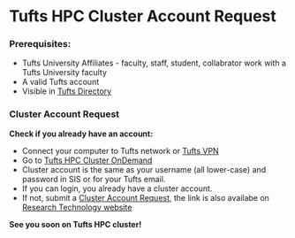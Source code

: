 # Tufts HPC Cluster Account Request

### Prerequisites:

- Tufts University Affiliates - faculty, staff, student, collabrator work with a Tufts University faculty
- A valid Tufts account
- Visible in [Tufts Directory](https://directory.tufts.edu/)

### Cluster Account Request

**Check if you already have an account:**

- Connect your computer to Tufts network or [Tufts VPN](https://access.tufts.edu/vpn)
- Go to [Tufts HPC Cluster OnDemand](https://ondemand.pax.tufts.edu/)
- Cluster account is the same as your username (all lower-case) and password in SIS or for your Tufts email.
- If you can login, you already have a cluster account.
- If not, submit a [Cluster Account Request](https://tufts.qualtrics.com/jfe/form/SV_5bUmpFT0IXeyEfj), the link is also availabe on [Research Technology website](https://it.tufts.edu/high-performance-computing) 

**See you soon on Tufts HPC cluster!**
